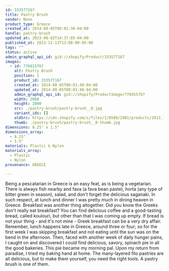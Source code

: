 ```yaml
---
id: 333577167
title: Pastry Brush
vendor: None
product_type: Greece
created_at: 2014-08-05T00:01:36-04:00
handle: pastry-brush
updated_at: 2023-08-02T14:37:05-04:00
published_at: 2013-11-13T13:08:00-05:00
tags: ""
status: active
admin_graphql_api_id: gid://shopify/Product/333577167
images:
  - id: 776915767
    alt: Pastry Brush
    position: 1
    product_id: 333577167
    created_at: 2014-08-05T00:01:40-04:00
    updated_at: 2014-08-05T00:01:40-04:00
    admin_graphql_api_id: gid://shopify/ProductImage/776915767
    width: 2000
    height: 2000
    src: ./pastry-brush/pastry-brush__0.jpg
    variant_ids: []
    oldSrc: https://cdn.shopify.com/s/files/1/0589/2901/products/2013_11_09_Kiosk_1724_1.jpeg?v=1407211300
    thumb: ./pastry-brush/pastry-brush__0-thumb.jpg
dimensions: 8.25" x 1.5"
dimensions_array:
  - 8.25"
  - 1.5"
materials: Plastic & Nylon
materials_array:
  - Plastic
  - Nylon
provenance: GREECE

---
```


Being a pescatarian in Greece is an easy feat, as is being a vegetarian. There is always fish nearby and fava (a fava bean paste), horta (any type of bitter green in season), salad, and don't forget the delicious saganaki. In such respect, at lunch and dinner I was pretty much in dining heaven in Greece. Breakfast was another thing altogether. Did you know the Greeks don't really eat breakfast? You can find delicious coffee and a good-tasting bread, called koulouri, but other than that I was coming up empty. If bread is not your thing - and it's not mine - Greek breakfast can be a very dry affair. Remember, lunch happens late in Greece, around three or four; so for the first week I was skipping breakfast and not eating until the sun was on the bend in the afternoon. Then, faced with another week of daily hunger pains, I caught on and discovered I could find delicious, savory, spinach pie in all the good bakeries. This pie became my morning pal. Upon my return from paradise, I tried my baking hand at home. The many-layered filo pastries are all delicious, but to make them yourself, you need the right tools. A pastry brush is one of them.